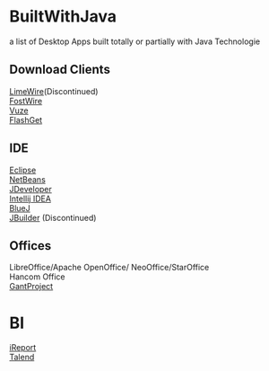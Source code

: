 # BuiltWithJava
a list of Desktop Apps built totally or partially with Java Technologie

## Download Clients
[LimeWire](https://en.wikipedia.org/wiki/LimeWire)(Discontinued)    
[FostWire](https://www.frostwire.com/)    
[Vuze](http://www.vuze.com/)  
[FlashGet](http://www.flashget.com/index_en.html)

## IDE
[Eclipse](https://www.eclipse.org/downloads/)  
[NetBeans](https://netbeans.apache.org/)  
[JDeveloper](https://www.oracle.com/application-development/technologies/jdeveloper.html)    
[Intellij IDEA](https://www.jetbrains.com/idea/)  
[BlueJ](https://bluej.org/)  
[JBuilder](https://en.wikipedia.org/wiki/JBuilder) (Discontinued)  

## Offices
LibreOffice/Apache OpenOffice/ NeoOffice/StarOffice  
Hancom Office  
[GantProject](https://www.ganttproject.biz/)

# BI
[iReport](https://en.wikipedia.org/wiki/JasperReports)  
[Talend](https://www.talend.com/products/talend-open-studio/)

